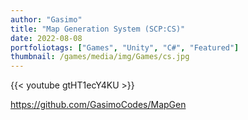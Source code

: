 ```yaml
---
author: "Gasimo"
title: "Map Generation System (SCP:CS)"
date: 2022-08-08
portfoliotags: ["Games", "Unity", "C#", "Featured"]
thumbnail: /games/media/img/Games/cs.jpg
---
```


{{< youtube gtHT1ecY4KU >}}


https://github.com/GasimoCodes/MapGen